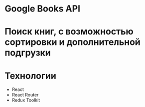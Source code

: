 # Google Books API

# Поиск книг, с возможностью сортировки и дополнительной подгрузки

# Технологии
- React
- React Router
- Redux Toolkit
